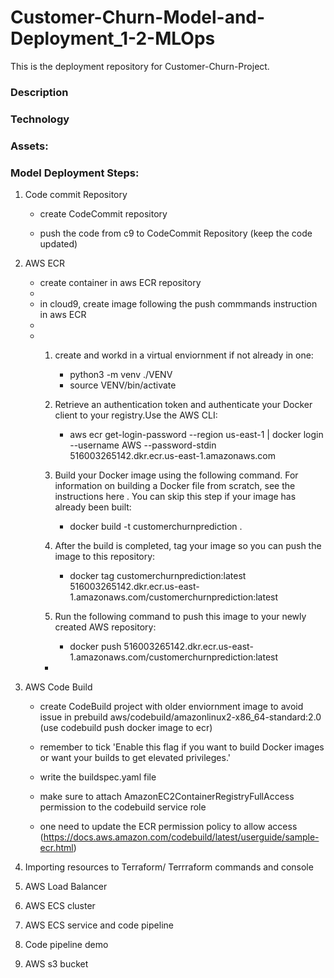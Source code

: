 # Customer-Churn-Model-and-Deployment_1-2-MLOps
This is the deployment repository for Customer-Churn-Project.

### Description

### Technology

### Assets:

### Model Deployment Steps:

1. Code commit Repository

    - create CodeCommit repository
    
    - push the code from c9 to CodeCommit Repository (keep the code updated)

2. AWS ECR
    - create container in aws ECR repository
    - 
    - in cloud9, create image following the push commmands instruction in aws ECR
    - 
    -   1. create and workd in a virtual enviornment if not already in one: 
            - python3 -m venv ./VENV           
            - source VENV/bin/activate
  
        2. Retrieve an authentication token and authenticate your Docker client to your registry.Use the AWS CLI:
            - aws ecr get-login-password --region us-east-1 | docker login --username AWS --password-stdin 516003265142.dkr.ecr.us-east-1.amazonaws.com
        
        2. Build your Docker image using the following command. For information on building a Docker file from scratch, see the instructions here . You can skip this step if your image has already been built:
            - docker build -t customerchurnprediction .
        
        3. After the build is completed, tag your image so you can push the image to this repository:
            - docker tag customerchurnprediction:latest 516003265142.dkr.ecr.us-east-1.amazonaws.com/customerchurnprediction:latest
        
        4. Run the following command to push this image to your newly created AWS repository:
            - docker push 516003265142.dkr.ecr.us-east-1.amazonaws.com/customerchurnprediction:latest
        - 
    

3. AWS Code Build

    - create CodeBuild project with older enviornment image to avoid issue in prebuild aws/codebuild/amazonlinux2-x86_64-standard:2.0 (use codebuild push docker image to ecr)
    
    - remember to tick 'Enable this flag if you want to build Docker images or want your builds to get elevated privileges.'
    
    - write the buildspec.yaml file 
    
    - make sure to attach AmazonEC2ContainerRegistryFullAccess permission to the codebuild service role
    
    - one need to update the ECR permission policy to allow access (https://docs.aws.amazon.com/codebuild/latest/userguide/sample-ecr.html)


4. Importing resources to Terraform/ Terrraform commands and console

5. AWS Load Balancer

6. AWS ECS cluster

7. AWS ECS service and code pipeline

8. Code pipeline demo

9. AWS s3 bucket

